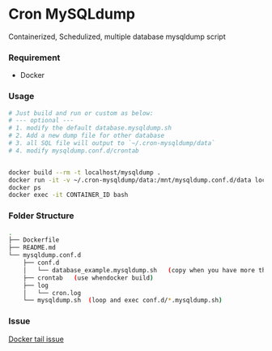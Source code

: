 # Cron MySQLdump
Containerized, Schedulized, multiple database mysqldump script

### Requirement
- Docker

### Usage
```sh
# Just build and run or custom as below:
# --- optional ---
# 1. modify the default database.mysqldump.sh
# 2. Add a new dump file for other database
# 3. all SQL file will output to `~/.cron-mysqldump/data`
# 4. modify mysqldump.conf.d/crontab 


docker build --rm -t localhost/mysqldump .
docker run -it -v ~/.cron-mysqldump/data:/mnt/mysqldump.conf.d/data localhost/mysqldump
docker ps
docker exec -it CONTAINER_ID bash
```

### Folder Structure
```sh
.
├── Dockerfile
├── README.md
└── mysqldump.conf.d
    ├── conf.d
    │   └── database_example.mysqldump.sh   (copy when you have more than 1 database)
    ├── crontab   (use whendocker build)
    ├── log
    │   └── cron.log
    └── mysqldump.sh  (loop and exec conf.d/*.mysqldump.sh)
```

### Issue
[Docker tail issue](https://serverfault.com/questions/866504/cannot-tail-log-file-to-docker-logs-in-ubuntu-container)
